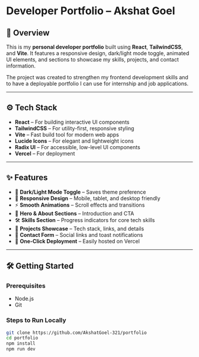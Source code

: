 # Developer Portfolio – Akshat Goel

## 📌 Overview

This is my **personal developer portfolio** built using **React**, **TailwindCSS**, and **Vite**. It features a responsive design, dark/light mode toggle, animated UI elements, and sections to showcase my skills, projects, and contact information.

The project was created to strengthen my frontend development skills and to have a deployable portfolio I can use for internship and job applications.

---

## ⚙️ Tech Stack

- **React** – For building interactive UI components  
- **TailwindCSS** – For utility-first, responsive styling  
- **Vite** – Fast build tool for modern web apps  
- **Lucide Icons** – For elegant and lightweight icons  
- **Radix UI** – For accessible, low-level UI components  
- **Vercel** – For deployment  

---

## ✨ Features

- 🌙 **Dark/Light Mode Toggle** – Saves theme preference  
- 📱 **Responsive Design** – Mobile, tablet, and desktop friendly  
- ⚡ **Smooth Animations** – Scroll effects and transitions  
- 👤 **Hero & About Sections** – Introduction and CTA  
- 🛠 **Skills Section** – Progress indicators for core tech skills  
- 💼 **Projects Showcase** – Tech stack, links, and details  
- 📩 **Contact Form** – Social links and toast notifications  
- 🚀 **One-Click Deployment** – Easily hosted on Vercel

---

## 🛠️ Getting Started

### Prerequisites

- Node.js  
- Git

### Steps to Run Locally

```bash
git clone https://github.com/AkshatGoel-321/portfolio
cd portfolio
npm install
npm run dev
